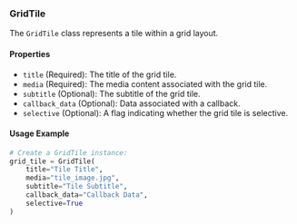 ### GridTile

The `GridTile` class represents a tile within a grid layout.

#### Properties

- `title` (Required): The title of the grid tile.
- `media` (Required): The media content associated with the grid tile.
- `subtitle` (Optional): The subtitle of the grid tile.
- `callback_data` (Optional): Data associated with a callback.
- `selective` (Optional): A flag indicating whether the grid tile is selective.

#### Usage Example

```python
# Create a GridTile instance:
grid_tile = GridTile(
    title="Tile Title",
    media="tile_image.jpg",
    subtitle="Tile Subtitle",
    callback_data="Callback Data",
    selective=True
)
```